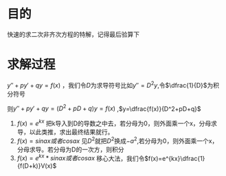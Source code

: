 # 目的

快速的求二次非齐次方程的特解，记得最后验算下

# 求解过程


$y''+py'+qy=f(x)$ ，我们令$D$为求导符号比如$y''=D^2y$,令$\dfrac{1}{D}$为积分符号

则$y''+py'+qy=(D^2+pD+q)y=f(x)$  ,$y=\dfrac{f(x)}{D^2+pD+q}$

1. $f(x)=e^{kx}$ 把k导入到D的导数之中去，若分母为0，则外面乘一个x，分母求导，以此类推，求出最终结果就行。
2. $f(x)=sin ax 或者cos a x$ 见$D^2$就把$D^2$换成$-a^2$,若分母为0，则外面乘一个x，分母求导。若分母为D的一次方，则积分
3. $f(x)=e^{kx}*sin a x 或者cos a x$  移心大法，我们令$f(x)=e^{kx}\dfrac{1}{f(D+k)}V(x)$